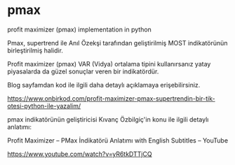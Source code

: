 # pmax
profit maximizer (pmax) implementation in python

Pmax, supertrend ile Anıl Özekşi tarafından geliştirilmiş MOST indikatörünün birleştirilmiş halidir.

Profit maximizer (pmax) VAR (Vidya) ortalama tipini kullanırsanız yatay piyasalarda da güzel sonuçlar veren bir indikatördür.

Blog sayfamdan kod ile ilgili daha detaylı açıklamaya erişebilirsiniz.

https://www.onbirkod.com/profit-maximizer-pmax-supertrendin-bir-tik-otesi-python-ile-yazalim/

pmax indikatörünün geliştiricisi Kıvanç Özbilgiç'in konu ile ilgili detaylı anlatımı:

Profit Maximizer – PMax İndikatörü Anlatımı with English Subtitles – YouTube

https://www.youtube.com/watch?v=yR6tkDTTjCQ
